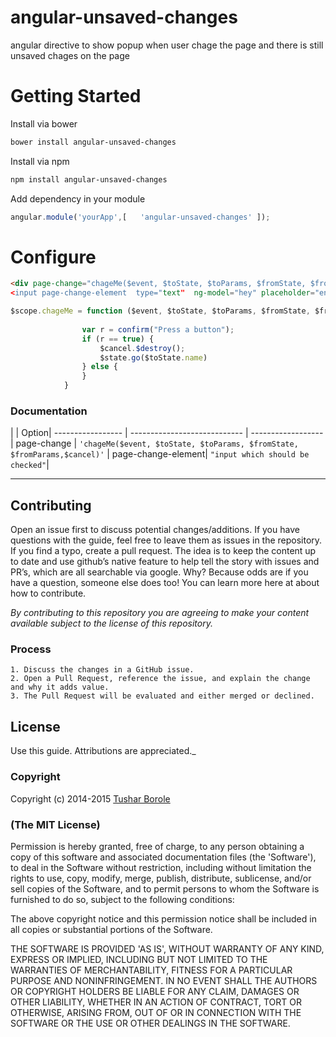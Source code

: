 # angular-unsaved-changes

angular directive to show popup when user chage the page and there is still unsaved chages on the page

# Getting Started

Install via bower

```sh
bower install angular-unsaved-changes
```
Install via npm

```sh
npm install angular-unsaved-changes
```


Add dependency in your module

```javascript
angular.module('yourApp',[   'angular-unsaved-changes' ]); 
```

# Configure

```html
<div page-change="chageMe($event, $toState, $toParams, $fromState, $fromParams,$cancel
<input page-change-element  type="text"  ng-model="hey" placeholder="enterhere"/></div>
```

```javascript
$scope.chageMe = function ($event, $toState, $toParams, $fromState, $fromParams,$cancel) {
               
                var r = confirm("Press a button");
                if (r == true) {
                    $cancel.$destroy();
                    $state.go($toState.name)
                } else {
                }
            }
```

### Documentation


|                  | Option| 
 ----------------- | ---------------------------- | ------------------
| page-change | `'chageMe($event, $toState, $toParams, $fromState, $fromParams,$cancel)'` 
| page-change-element| `"input which should be checked"`|





----------

## Contributing

Open an issue first to discuss potential changes/additions. If you have questions with the guide, feel free to leave them as issues in the repository. If you find a typo, create a pull request. The idea is to keep the content up to date and use github’s native feature to help tell the story with issues and PR’s, which are all searchable via google. Why? Because odds are if you have a question, someone else does too! You can learn more here at about how to contribute.

*By contributing to this repository you are agreeing to make your content available subject to the license of this repository.*

### Process
    1. Discuss the changes in a GitHub issue.
    2. Open a Pull Request, reference the issue, and explain the change and why it adds value.
    3. The Pull Request will be evaluated and either merged or declined.

## License

 Use this guide. Attributions are appreciated._

### Copyright

Copyright (c) 2014-2015 [Tushar Borole](http://www.tusharborole.com)

### (The MIT License)
Permission is hereby granted, free of charge, to any person obtaining
a copy of this software and associated documentation files (the
'Software'), to deal in the Software without restriction, including
without limitation the rights to use, copy, modify, merge, publish,
distribute, sublicense, and/or sell copies of the Software, and to
permit persons to whom the Software is furnished to do so, subject to
the following conditions:

The above copyright notice and this permission notice shall be
included in all copies or substantial portions of the Software.

THE SOFTWARE IS PROVIDED 'AS IS', WITHOUT WARRANTY OF ANY KIND,
EXPRESS OR IMPLIED, INCLUDING BUT NOT LIMITED TO THE WARRANTIES OF
MERCHANTABILITY, FITNESS FOR A PARTICULAR PURPOSE AND NONINFRINGEMENT.
IN NO EVENT SHALL THE AUTHORS OR COPYRIGHT HOLDERS BE LIABLE FOR ANY
CLAIM, DAMAGES OR OTHER LIABILITY, WHETHER IN AN ACTION OF CONTRACT,
TORT OR OTHERWISE, ARISING FROM, OUT OF OR IN CONNECTION WITH THE
SOFTWARE OR THE USE OR OTHER DEALINGS IN THE SOFTWARE.
